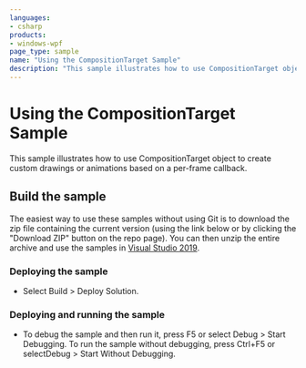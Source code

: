 ```yaml
---
languages:
- csharp
products:
- windows-wpf
page_type: sample
name: "Using the CompositionTarget Sample"        
description: "This sample illustrates how to use CompositionTarget object to create custom drawings or animations based on a per-frame callback."
---
```

# Using the CompositionTarget Sample
This sample illustrates how to use CompositionTarget object to create custom drawings or animations based on a per-frame callback.

## Build the sample
The easiest way to use these samples without using Git is to download the zip file containing the current version (using the link below or by clicking the "Download ZIP" button on the repo page). You can then unzip the entire archive and use the samples in [Visual Studio 2019](https://www.visualstudio.com/wpf-vs).

### Deploying the sample
- Select Build > Deploy Solution. 

### Deploying and running the sample
- To debug the sample and then run it, press F5 or select Debug >  Start Debugging. To run the sample without debugging, press Ctrl+F5 or selectDebug > Start Without Debugging. 


